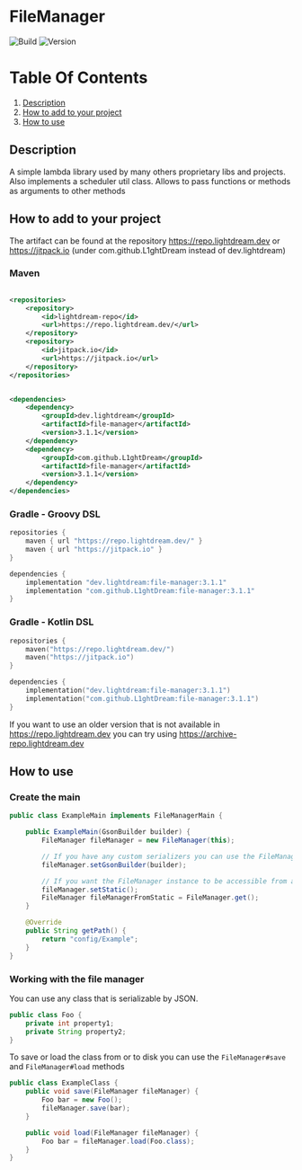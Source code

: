 # FileManager

![Build](../../actions/workflows/build.yml/badge.svg)
![Version](https://img.shields.io/badge/Version-3.1.1-red.svg)

# Table Of Contents

1. [Description](#description)
2. [How to add to your project](#how-to-add-to-your-project)
3. [How to use](#how-to-use)

## Description

A simple lambda library used by many others proprietary libs and projects. Also implements a scheduler util class.
Allows to pass functions or methods as arguments to other methods

## How to add to your project

The artifact can be found at the repository https://repo.lightdream.dev or https://jitpack.io (under
com.github.L1ghtDream instead of dev.lightdream)

### Maven

```xml

<repositories>
    <repository>
        <id>lightdream-repo</id>
        <url>https://repo.lightdream.dev/</url>
    </repository>
    <repository>
        <id>jitpack.io</id>
        <url>https://jitpack.io</url>
    </repository>
</repositories>
```

```xml

<dependencies>
    <dependency>
        <groupId>dev.lightdream</groupId>
        <artifactId>file-manager</artifactId>
        <version>3.1.1</version>
    </dependency>
    <dependency>
        <groupId>com.github.L1ghtDream</groupId>
        <artifactId>file-manager</artifactId>
        <version>3.1.1</version>
    </dependency>
</dependencies>
```

### Gradle - Groovy DSL

```groovy
repositories {
    maven { url "https://repo.lightdream.dev/" }
    maven { url "https://jitpack.io" }
}

dependencies {
    implementation "dev.lightdream:file-manager:3.1.1"
    implementation "com.github.L1ghtDream:file-manager:3.1.1"
}
```

### Gradle - Kotlin DSL

```kotlin
repositories {
    maven("https://repo.lightdream.dev/")
    maven("https://jitpack.io")
}

dependencies {
    implementation("dev.lightdream:file-manager:3.1.1")
    implementation("com.github.L1ghtDream:file-manager:3.1.1")
}
```

If you want to use an older version that is not available in https://repo.lightdream.dev you can try
using https://archive-repo.lightdream.dev

## How to use

### Create the main

```java
public class ExampleMain implements FileManagerMain {

    public ExampleMain(GsonBuilder builder) {
        FileManager fileManager = new FileManager(this);

        // If you have any custom serializers you can use the FileManager#setGsonBuilder method
        fileManager.setGsonBuilder(builder);

        // If you want the FileManager instance to be accessible from a static context you can sue
        fileManager.setStatic();
        FileManager fileManagerFromStatic = FileManager.get();
    }

    @Override
    public String getPath() {
        return "config/Example";
    }
}

```

### Working with the file manager

You can use any class that is serializable by JSON.

```java
public class Foo {
    private int property1;
    private String property2;
}
```

To save or load the class from or to disk you can use the `FileManager#save` and `FileManager#load` methods

```java
public class ExampleClass {
    public void save(FileManager fileManager) {
        Foo bar = new Foo();
        fileManager.save(bar);
    }

    public void load(FileManager fileManager) {
        Foo bar = fileManager.load(Foo.class);
    }
}

```
